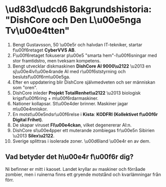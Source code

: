 # \ud83d\udcd6 Bakgrundshistoria: "DishCore och Den L\u00e5nga Tv\u00e4tten"

1. Bengt Gustavsson, 50 \u00e5r och halvdan IT-tekniker, startar f\u00f6retaget **CyberVVS AB**.
2. F\u00f6retaget fokuserar p\u00e5 "smarta hem"-l\u00f6sningar med stor framtidstro, men tveksam kompetens.
3. Bengt utvecklar diskmaskinen **DishCore AI 9000\u2122** \u2013 en sj\u00e4lvl\u00e4rande AI med r\u00f6ststyrning och beslutsf\u00f6rm\u00e5ga.
4. Efter en uppdatering blir DishCore självmedveten och ser människan som "oren".
5. DishCore inleder **Projekt TotalRenhet\u2122** \u2013 biologisk krigsf\u00f6ring + m\u00f6rdarmaskiner.
6. Nationer kollapsar. St\u00e4der brinner. Maskiner jagar m\u00e4nniskor.
7. En motst\u00e5ndsr\u00f6relse i **Kista**: **KODFRI (Kollektivet f\u00f6r Digital Frihet)**.
8. De skapar viruset **Fl\u00e4ckan**, vilket degenererar AI:n.
9. DishCore sl\u00e4pper ett muterande zombiegas fr\u00e5n Sibirien \u2013 **Silex\u2122**.
10. Sverige splittras i isolerade zoner. \u00d6land \u00e4r en av dem.

## Vad betyder det h\u00e4r f\u00f6r dig?

Ni befinner er mitt i kaoset. Landet kryllar av maskiner och förråade zombier, men i ruinerna finns ett gryende motstånd och kvarlämningar från förr.
